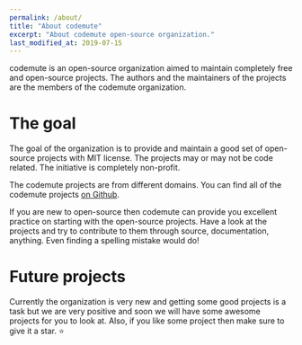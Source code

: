 ```yaml
---
permalink: /about/
title: "About codemute"
excerpt: "About codemute open-source organization."
last_modified_at: 2019-07-15
---
```


codemute is an open-source organization aimed to maintain completely free and
open-source projects. The authors and the maintainers of the projects are the
members of the codemute organization.

# The goal

The goal of the organization is to provide and maintain a good set of
open-source projects with MIT license. The projects may or may not be code
related. The initiative is completely non-profit.

The codemute projects are from different domains. You can find all of the
codemute projects [on Github](https://github.com/codemute).

If you are new to open-source then codemute can provide you excellent
practice on starting with the open-source projects. Have a look at the projects
and try to contribute to them through source, documentation, anything. Even
finding a spelling mistake would do!

# Future projects

Currently the organization is very new and getting some good projects is a task
but we are very positive and soon we will have some awesome projects for you
to look at. Also, if you like some project then make sure to give it a
star. :star:
